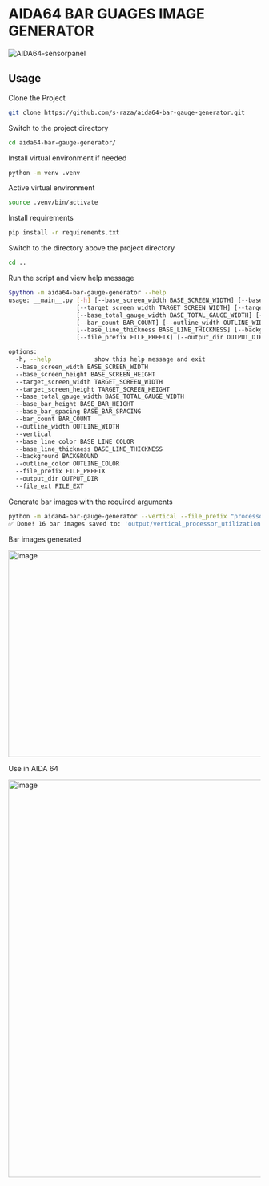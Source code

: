 # AIDA64 BAR GUAGES IMAGE GENERATOR


![AIDA64-sensorpanel](https://github.com/user-attachments/assets/048ed4fa-0330-4820-a60d-d0dcd977384f)

## Usage

Clone the Project

```bash
git clone https://github.com/s-raza/aida64-bar-gauge-generator.git
```

Switch to the project directory

```bash
cd aida64-bar-gauge-generator/
```

Install virtual environment if needed

```bash
python -m venv .venv
```

Active virtual environment

```bash
source .venv/bin/activate
```

Install requirements

```bash
pip install -r requirements.txt
```

Switch to the directory above the project directory

```bash
cd ..
```

Run the script and view help message


```bash
$python -m aida64-bar-gauge-generator --help
usage: __main__.py [-h] [--base_screen_width BASE_SCREEN_WIDTH] [--base_screen_height BASE_SCREEN_HEIGHT]
                   [--target_screen_width TARGET_SCREEN_WIDTH] [--target_screen_height TARGET_SCREEN_HEIGHT]
                   [--base_total_gauge_width BASE_TOTAL_GAUGE_WIDTH] [--base_bar_height BASE_BAR_HEIGHT] [--base_bar_spacing BASE_BAR_SPACING]
                   [--bar_count BAR_COUNT] [--outline_width OUTLINE_WIDTH] [--vertical] [--base_line_color BASE_LINE_COLOR]
                   [--base_line_thickness BASE_LINE_THICKNESS] [--background BACKGROUND] [--outline_color OUTLINE_COLOR]
                   [--file_prefix FILE_PREFIX] [--output_dir OUTPUT_DIR] [--file_ext FILE_EXT]

options:
  -h, --help            show this help message and exit
  --base_screen_width BASE_SCREEN_WIDTH
  --base_screen_height BASE_SCREEN_HEIGHT
  --target_screen_width TARGET_SCREEN_WIDTH
  --target_screen_height TARGET_SCREEN_HEIGHT
  --base_total_gauge_width BASE_TOTAL_GAUGE_WIDTH
  --base_bar_height BASE_BAR_HEIGHT
  --base_bar_spacing BASE_BAR_SPACING
  --bar_count BAR_COUNT
  --outline_width OUTLINE_WIDTH
  --vertical
  --base_line_color BASE_LINE_COLOR
  --base_line_thickness BASE_LINE_THICKNESS
  --background BACKGROUND
  --outline_color OUTLINE_COLOR
  --file_prefix FILE_PREFIX
  --output_dir OUTPUT_DIR
  --file_ext FILE_EXT
```

Generate bar images with the required arguments

```bash
python -m aida64-bar-gauge-generator --vertical --file_prefix "processor_utilization" --target_screen_width 1024 --target_screen_height 768 --base_bar_height 20 --base_total_gauge_width 250
✅ Done! 16 bar images saved to: 'output/vertical_processor_utilization_20x250'
```

Bar images generated

<img width="1236" height="412" alt="image" src="https://github.com/user-attachments/assets/670bb0ee-abdf-4108-b645-e5da93126025" />

Use in AIDA 64

<img width="1838" height="793" alt="image" src="https://github.com/user-attachments/assets/ada4a09b-0047-4ff3-bf81-dab5b411da5d" />


